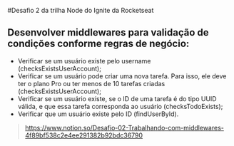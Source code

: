 #Desafio 2 da trilha Node do Ignite da Rocketseat

## Desenvolver middlewares para validação de condições conforme regras de negócio:
- Verificar se um usuário existe pelo username (checksExistsUserAccount);
- Verificar se um usuário pode criar uma nova tarefa. Para isso, ele deve ter o plano Pro ou ter menos de 10 tarefas criadas (checksExistsUserAccount);
- Verificar se um usuário existe, se o ID de uma tarefa é do tipo UUID válida, e que essa tarefa corresponda ao usuário (checksTodoExists);
- Verificar que um usuário existe pelo ID (findUserById).


> https://www.notion.so/Desafio-02-Trabalhando-com-middlewares-4f89bf538c2e4ee291382b92bdc36790
